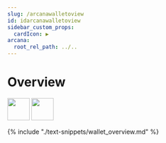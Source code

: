 ```yaml
---
slug: /arcanawalletoview
id: idarcanawalletoview
sidebar_custom_props:
  cardIcon: ▶️
arcana:
  root_rel_path: ../..
---
```


# Overview

<img src="/img/icons/i_an_wallet_light.png#only-light" width="50"/>
<img src="/img/icons/i_an_wallet_dark.png#only-dark" width="50"/>

{% include "./text-snippets/wallet_overview.md" %}
